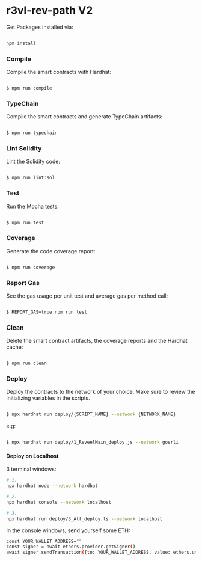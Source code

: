 # r3vl-rev-path V2

Get Packages installed via:

```sh

npm install

```

  

### Compile

  

Compile the smart contracts with Hardhat:

  

```sh

$ npm run compile

```

  

### TypeChain

  

Compile the smart contracts and generate TypeChain artifacts:

  

```sh

$ npm run typechain

```

  

### Lint Solidity

  

Lint the Solidity code:

  

```sh

$ npm run lint:sol

```

  

### Test

  

Run the Mocha tests:

  

```sh

$ npm run test

```

  

### Coverage

  

Generate the code coverage report:

  

```sh

$ npm run coverage

```

  

### Report Gas

  

See the gas usage per unit test and average gas per method call:

  

```sh

$ REPORT_GAS=true npm run test

```

  

### Clean

  

Delete the smart contract artifacts, the coverage reports and the Hardhat cache:

  

```sh

$ npm run clean

```

  

### Deploy

  

Deploy the contracts to the network of your choice. Make sure to review the initializing variables in the scripts.

  

```sh

$ npx hardhat run deploy/{SCRIPT_NAME} --network {NETWORK_NAME}

```

e.g:

```sh

$ npx hardhat run deploy/1_ReveelMain_deploy.js --network goerli

```

#### Deploy on Localhost

3 terminal windows:

```sh
# 1.
npx hardhat node --network hardhat

# 2.
npx hardhat console --network localhost

# 3.
npx hardhat run deploy/3_All_deploy.ts --network localhost
```

In the console windows, send yourself some ETH:

```sh
const YOUR_WALLET_ADDRESS=""
const signer = await ethers.provider.getSigner()
await signer.sendTransaction({to: YOUR_WALLET_ADDRESS, value: ethers.utils.parseEther("1")})
```

